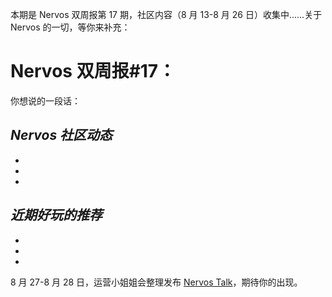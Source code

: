 本期是 Nervos 双周报第 17 期，社区内容（8 月 13-8 月 26 日）收集中......关于 Nervos 的一切，等你来补充：


# Nervos 双周报#17：
你想说的一段话：

## ***Nervos 社区动态***

-

-

-


## ***近期好玩的推荐***

-

-

-



8 月 27-8 月 28 日，运营小姐姐会整理发布 [Nervos Talk](https://talk.nervos.org/)，期待你的出现。
